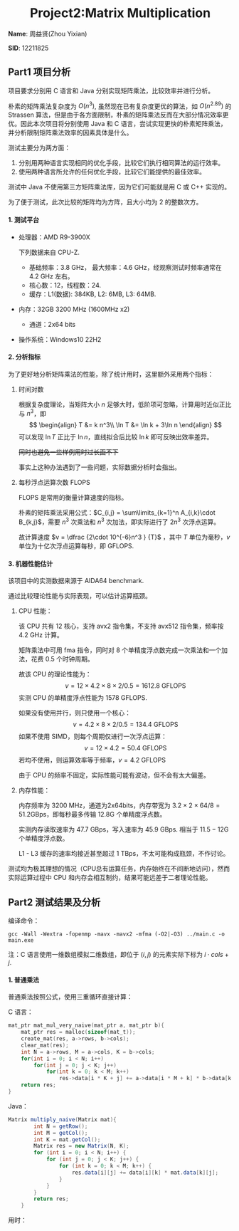 <center><h1>Project2:Matrix Multiplication</h1></center>

**Name**: 周益贤(Zhou Yixian)

**SID**: 12211825

## Part1 项目分析

项目要求分别用 C 语言和 Java 分别实现矩阵乘法，比较效率并进行分析。

朴素的矩阵乘法复杂度为 $O(n^3)$, 虽然现在已有复杂度更优的算法，如 $O(n^{2.89})$ 的 Strassen 算法，但是由于各方面限制，朴素的矩阵乘法反而在大部分情况效率更优。因此本次项目将分别使用 Java 和 C 语言，尝试实现更快的朴素矩阵乘法，并分析限制矩阵乘法效率的因素具体是什么。

测试主要分为两方面：

1. 分别用两种语言实现相同的优化手段，比较它们执行相同算法的运行效率。
2. 使用两种语言所允许的任何优化手段，比较它们能提供的最佳效率。

测试中 Java 不使用第三方矩阵乘法库，因为它们可能就是用 C 或 C++ 实现的。

为了便于测试，此次比较的矩阵均为方阵，且大小均为 2 的整数次方。

#### 1. 测试平台

+ 处理器：AMD R9-3900X

     下列数据来自 CPU-Z.

     + 基础频率：3.8 GHz， 最大频率：4.6 GHz，经观察测试时频率通常在 4.2 GHz 左右。
     + 核心数：12，线程数：24.
     + 缓存：L1(数据): 384KB, L2: 6MB, L3: 64MB.

+ 内存：32GB 3200 MHz (1600MHz x2) 

     + 通道：2x64 bits

+ 操作系统：Windows10 22H2

#### 2. 分析指标

为了更好地分析矩阵乘法的性能，除了统计用时，这里额外采用两个指标：

1. 时间对数

   根据复杂度理论，当矩阵大小 $n$ 足够大时，低阶项可忽略，计算用时近似正比与 $n^3$，即
   $$
   \begin{align}
   T &= k n^3\\
   \ln T &= \ln k + 3\ln n 
   \end{align}
   $$
   可以发现 $\ln T$ 正比于 $\ln n$，直线拟合后比较 $\ln k$ 即可反映出效率差异。

   ~~同时也避免一些样例用时过长画不下~~

   事实上这种办法遇到了一些问题，实际数据分析时会指出。

2. 每秒浮点运算次数 $\text{FLOPS}$

   $\text{FLOPS}$ 是常用的衡量计算速度的指标。

   朴素的矩阵乘法采用公式：$C_{i,j} = \sum\limits_{k=1}^n A_{i,k}\cdot B_{k,j}$，需要 $n^3$ 次乘法和 $n^3$ 次加法，即实际进行了 $2n^3$ 次浮点运算。

   故计算速度 $v = \dfrac {2\cdot 10^{-6}n^3 } {T}$ ，其中 $T$ 单位为毫秒，$v$ 单位为十亿次浮点运算每秒，即 $\text{GFLOPS}$.

#### 3. 机器性能估计

该项目中的实测数据来源于 AIDA64 benchmark.

通过比较理论性能与实际表现，可以估计运算瓶颈。

1. CPU 性能：

   该 CPU 共有 $12$ 核心，支持 avx2 指令集，不支持 avx512 指令集，频率按 $4.2$ GHz 计算。

   矩阵乘法中可用 fma 指令，同时对 $8$ 个单精度浮点数完成一次乘法和一个加法，花费 0.5 个时钟周期。

   故该 CPU 的理论性能为：
   $$
   v = 12\times 4.2 \times 8 \times 2 / 0.5 = 1612.8 \text{ GFLOPS}
   $$
   实测 CPU 的单精度浮点性能为 $1578$ GFLOPS.

   如果没有使用并行，则只使用一个核心：
   $$
   v = 4.2 \times 8 \times 2 / 0.5 = 134.4 \text{ GFLOPS}
   $$
   如果不使用 SIMD，则每个周期仅进行一次浮点运算：
   $$
   v = 12\times 4.2 = 50.4 \text{ GFLOPS}
   $$
   若均不使用，则运算效率等于频率，$v = 4.2 \text{ GFLOPS}$

   由于 CPU 的频率不固定，实际性能可能有波动，但不会有太大偏差。

2. 内存性能：

   内存频率为 $3200$ MHz，通道为2x64bits，内存带宽为 $3.2\times 2\times 64/8 = 51.2 \text{GBps}$，即每秒最多传输 $12.8\text{G}$ 个单精度浮点数。

   实测内存读取速率为 $47.7$ GBps，写入速率为 $45.9$ GBps. 相当于 $11.5-12\text{G}$ 个单精度浮点数。

   L1 - L3 缓存的速率均接近甚至超过 $1$ TBps，不太可能构成瓶颈，不作讨论。

测试均为极其理想的情况（CPU总有运算任务，内存始终在不间断地访问），然而实际运算过程中 CPU 和内存会相互制约，结果可能远差于二者理论性能。

## Part2 测试结果及分析

编译命令：

```
gcc -Wall -Wextra -fopenmp -mavx -mavx2 -mfma (-O2|-O3) ../main.c -o main.exe
```

注：C 语言使用一维数组模拟二维数组，即位于 $(i,j)$ 的元素实际下标为 $i \cdot cols + j$.

#### 1. 普通乘法

普通乘法按照公式，使用三重循环直接计算：

C 语言：

```c
mat_ptr mat_mul_very_naive(mat_ptr a, mat_ptr b){
    mat_ptr res = malloc(sizeof(mat_t));
    create_mat(res, a->rows, b->cols);
    clear_mat(res);
    int N = a->rows, M = a->cols, K = b->cols;
    for(int i = 0; i < N; i++)
        for(int j = 0; j < K; j++)
            for(int k = 0; k < M; k++)
                res->data[i * K + j] += a->data[i * M + k] * b->data[k * K + j];
    return res;
}
```

Java：

```java
Matrix multiply_naive(Matrix mat){
        int N = getRow();
        int M = getCol();
        int K = mat.getCol();
        Matrix res = new Matrix(N, K);
        for (int i = 0; i < N; i++) {
            for (int j = 0; j < K; j++) {
                for (int k = 0; k < M; k++) {
                    res.data[i][j] += data[i][k] * mat.data[k][j];
                }
            }
        }
        return res;
    }
```

用时：



